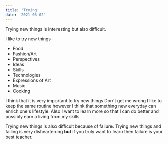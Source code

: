 ```yaml
---
title: 'Trying'
date: '2021-03-02'
---
```


Trying new things is interesting but also difficult.

I like to try new things

- Food
- Fashion/Art
- Perspectives
- Ideas
- Skills
- Technologies
- Expressions of Art
- Music 
- Cooking


I think that it is very important to try new things
Don't get me wrong I like to keep the same routine however I think that something new everyday can enrich one's lifestyle.
Also I want to learn more so that I can do better and possibly earn a living from my skills.

Trying new things is also difficult because of failure.
Trying new things and failing is very disheartening **but** if you truly want to learn then failure is your best teacher.


